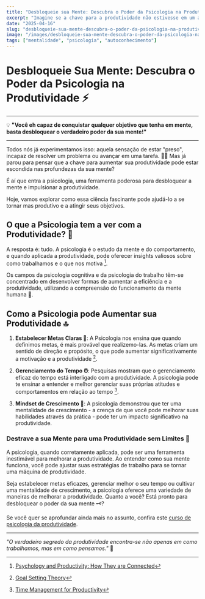 ```yaml
---
title: "Desbloqueie sua Mente: Descubra o Poder da Psicologia na Produtividade"
excerpt: "Imagine se a chave para a produtividade não estivesse em um aplicativo ou lista, mas escondida dentro de você? Explore o fascinante mundo da psicologia e aprenda como transformar seu cérebro em sua ferramenta mas poderosa de alta performance."
date: "2025-04-16"
slug: "desbloqueie-sua-mente-descubra-o-poder-da-psicologia-na-produtividade"
image: "/images/desbloqueie-sua-mente-descubra-o-poder-da-psicologia-na-produtividade.webp"
tags: ["mentalidade", "psicologia", "autoconhecimento"]
---
```


# Desbloqueie Sua Mente: Descubra o Poder da Psicologia na Produtividade ⚡
***
💡 **"Você eh capaz de conquistar qualquer objetivo que tenha em mente, basta desbloquear o verdadeiro poder da sua mente!"**
***
Todos nós já experimentamos isso: aquela sensação de estar "preso", incapaz de resolver um problema ou avançar em uma tarefa. 🙇‍♀️ Mas já parou para pensar que a chave para aumentar sua produtividade pode estar escondida nas profundezas da sua mente?

É aí que entra a psicologia, uma ferramenta poderosa para desbloquear a mente e impulsionar a produtividade. 

Hoje, vamos explorar como essa ciência fascinante pode ajudá-lo a se tornar mas produtivo e a atingir seus objetivos. 

## O que a Psicologia tem a ver com a Produtividade? 🤔

A resposta é: tudo. A psicologia é o estudo da mente e do comportamento, e quando aplicada a produtividade, pode oferecer insights valiosos sobre como trabalhamos e o que nos motiva [^1^].

Os campos da psicologia cognitiva e da psicologia do trabalho têm-se concentrado em desenvolver formas de aumentar a eficiência e a produtividade, utilizando a compreensão do funcionamento da mente humana 🧠.

[^1^]: [Psychology and Productivity: How They are Connected](https://www.entrepreneur.com/article/334281)

## Como a Psicologia pode Aumentar sua Produtividade 🔝

1. **Estabelecer Metas Claras 🎯**: A Psicologia nos ensina que quando definimos metas, é mais provável que realizemo-las. As metas criam um sentido de direção e propósito, o que pode aumentar significativamente a motivação e a produtividade [^2^].

2. **Gerenciamento do Tempo ⏰**: Pesquisas mostram que o gerenciamento eficaz do tempo está interligado com a produtividade. A psicologia pode te ensinar a entender e melhor gerenciar suas próprias atitudes e comportamentos em relação ao tempo [^3^].

3. **Mindset de Crescimento 🌱**: A psicologia demonstrou que ter uma mentalidade de crescimento - a crença de que você pode melhorar suas habilidades através da prática - pode ter um impacto significativo na produtividade.

[^2^]: [Goal Setting Theory](https://www.psychologistworld.com/motivation/goal-setting)

[^3^]: [Time Management for Productivity](https://www.apa.org/gradpsych/2013/11/time)

### Destrave a sua Mente para uma Produtividade sem Limites 🌟

A psicologia, quando corretamente aplicada, pode ser uma ferramenta inestimável para melhorar a produtividade. Ao entender como sua mente funciona, você pode ajustar suas estratégias de trabalho para se tornar uma máquina de produtividade.

Seja estabelecer metas eficazes, gerenciar melhor o seu tempo ou cultivar uma mentalidade de crescimento, a psicologia oferece uma variedade de maneiras de melhorar a produtividade. Quanto a você? Está pronto para desbloquear o poder da sua mente 🗝️?  

Se você quer se aprofundar ainda mais no assunto, confira este [curso de psicologia da produtividade](https://www.coursera.org/learn/productivity-psychology).

***
_"O verdadeiro segredo da produtividade encontra-se não apenas em como trabalhamos, mas em como pensamos."_ 💭
